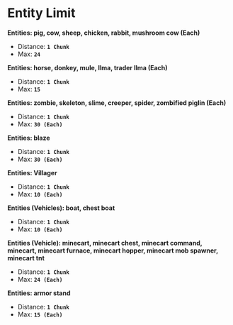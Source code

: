 # Entity Limit

**Entities: pig, cow, sheep, chicken, rabbit, mushroom cow (Each)**

* Distance: **`1 Chunk`**
* Max: **`24`**

**Entities: horse, donkey, mule, llma, trader llma (Each)**

* Distance: **`1 Chunk`**
* Max: **`15`**

**Entities: zombie, skeleton, slime, creeper, spider, zombified piglin (Each)**

* Distance: **`1 Chunk`**
* Max: **`30 (Each)`**

**Entities: blaze**

* Distance: **`1 Chunk`**
* Max: **`30 (Each)`**

**Entities: Villager**

* Distance: **`1 Chunk`**
* Max: **`10 (Each)`**

**Entities (Vehicles): boat, chest boat**

* Distance: **`1 Chunk`**
* Max: **`10 (Each)`**

**Entities (Vehicle): minecart, minecart chest, minecart command, minecart, minecart furnace, minecart hopper, minecart mob spawner, minecart tnt**

* Distance: **`1 Chunk`**
* Max: **`24 (Each)`**

**Entities: armor stand**

* Distance: **`1 Chunk`**
* Max: **`15 (Each)`**
